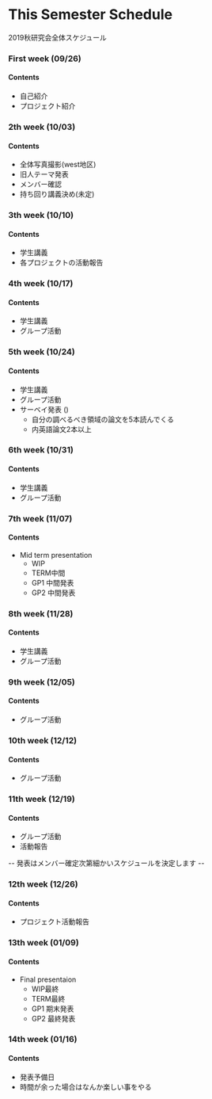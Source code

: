 # This Semester Schedule
2019秋研究会全体スケジュール


### First week (09/26)
#### Contents 
- 自己紹介
- プロジェクト紹介

### 2th week (10/03)
#### Contents 
- 全体写真撮影(west地区)
- 旧人テーマ発表
- メンバー確認
- 持ち回り講義決め(未定)

### 3th week (10/10)
#### Contents 
- 学生講義
- 各プロジェクトの活動報告

### 4th week (10/17)
#### Contents 
- 学生講義
- グループ活動

### 5th week (10/24)
#### Contents 
- 学生講義
- グループ活動
- サーベイ発表 ()
  - 自分の調べるべき領域の論文を5本読んでくる
  - 内英語論文2本以上

### 6th week (10/31)
#### Contents 
- 学生講義
- グループ活動

### 7th week (11/07)
#### Contents 
- Mid term presentation
  - WIP
  - TERM中間
  - GP1 中間発表
  - GP2 中間発表

### 8th week (11/28)
#### Contents 
- 学生講義
- グループ活動

### 9th week (12/05)
#### Contents 
- グループ活動

### 10th week (12/12)
#### Contents 
- グループ活動

### 11th week (12/19)
#### Contents 
- グループ活動
- 活動報告

-- 発表はメンバー確定次第細かいスケジュールを決定します --

### 12th week (12/26)
#### Contents 
- プロジェクト活動報告

### 13th week (01/09)
#### Contents 
- Final presentaion
  - WIP最終
  - TERM最終
  - GP1 期末発表
  - GP2 最終発表

### 14th week (01/16)
#### Contents 
- 発表予備日
- 時間が余った場合はなんか楽しい事をやる
